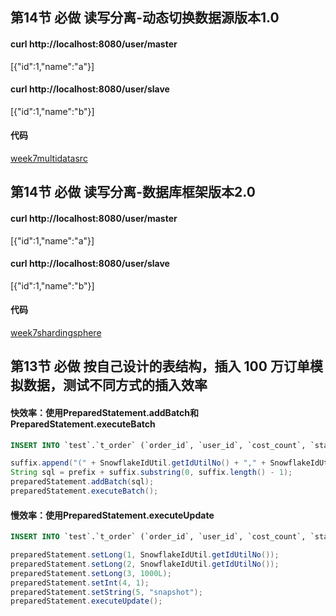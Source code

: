 ## 第14节 必做 读写分离-动态切换数据源版本1.0
#### curl http://localhost:8080/user/master
[{"id":1,"name":"a"}]
#### curl http://localhost:8080/user/slave
[{"id":1,"name":"b"}]
#### 代码
[week7multidatasrc](week7multidatasrc)
  
## 第14节 必做 读写分离-数据库框架版本2.0
#### curl http://localhost:8080/user/master
[{"id":1,"name":"a"}]
#### curl http://localhost:8080/user/slave
[{"id":1,"name":"b"}]
#### 代码
[week7shardingsphere](week7shardingsphere)
  
## 第13节 必做 按自己设计的表结构，插入 100 万订单模拟数据，测试不同方式的插入效率
#### 快效率：使用PreparedStatement.addBatch和PreparedStatement.executeBatch
```sql
INSERT INTO `test`.`t_order` (`order_id`, `user_id`, `cost_count`, `status`, `snapshot`) VALUES
```
```java
suffix.append("(" + SnowflakeIdUtil.getIdUtilNo() + "," + SnowflakeIdUtil.getIdUtilNo() + "," + 1000 + "," + 1 + ",'snapshot'),");
String sql = prefix + suffix.substring(0, suffix.length() - 1);
preparedStatement.addBatch(sql);
preparedStatement.executeBatch();
```
#### 慢效率：使用PreparedStatement.executeUpdate
```sql
INSERT INTO `test`.`t_order` (`order_id`, `user_id`, `cost_count`, `status`, `snapshot`) VALUES (?, ?, ?, ?, ?);
```
```java
preparedStatement.setLong(1, SnowflakeIdUtil.getIdUtilNo());
preparedStatement.setLong(2, SnowflakeIdUtil.getIdUtilNo());
preparedStatement.setLong(3, 1000L);
preparedStatement.setInt(4, 1);
preparedStatement.setString(5, "snapshot");
preparedStatement.executeUpdate();
```
